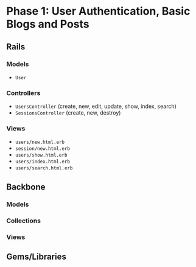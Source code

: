 # Phase 1: User Authentication, Basic Blogs and Posts

## Rails
### Models
* `User`


### Controllers
* `UsersController` (create, new, edit, update, show, index, search)
* `SessionsController` (create, new, destroy)

### Views
* `users/new.html.erb`
* `session/new.html.erb`
* `users/show.html.erb`
* `users/index.html.erb`
* `users/search.html.erb`

## Backbone
### Models

### Collections

### Views

## Gems/Libraries
